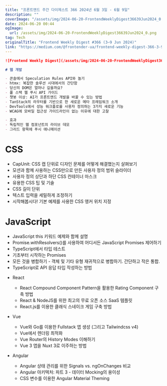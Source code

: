 ```yaml
---
title: "프론트엔드 주간 다이제스트 366 2024년 6월 3일 - 6월 9일"
description: ""
coverImage: "/assets/img/2024-06-20-FrontendWeeklyDigest36639Jun2024_0.png"
date: 2024-06-20 00:44
ogImage: 
  url: /assets/img/2024-06-20-FrontendWeeklyDigest36639Jun2024_0.png
tag: Tech
originalTitle: "Frontend Weekly Digest #366 (3–9 Jun 2024)"
link: "https://medium.com/@frontender-ua/frontend-weekly-digest-366-3-9-jun-2024-c507affc6136"
---
```



```markdown
![Frontend Weekly Digest](/assets/img/2024-06-20-FrontendWeeklyDigest36639Jun2024_0.png)

# 웹 개발

- 콘솔에서 Speculation Rules API와 놀기
- htmx: 복잡한 솔루션 시대에서의 간단함
- 당신의 DOM은 얼마나 깊을까요?
- 풀 스택 웹 푸시 API 가이드
- 챗봇 이상: AI가 프론트엔드 개발을 바꿀 수 있는 방법
- TanStack의 라우터를 기반으로 한 새로운 메타 프레임워크 소개
- DevTools에서 성능 워크플로를 사용자 정의하는 3가지 새로운 기능
- WCAG에 모바일 접근성 가이드라인이 없는 이유에 대한 고찰

- 효과
- 독립적인 웹 컴포넌트의 라이브 데모
- 그리드 항목에 푸시 애니메이션
```

<div class="content-ad"></div>

# CSS

- CapUnit: CSS 캡 단위로 디자인 문제를 어떻게 해결했는지 살펴보기
- 모션과 함께 사용하는 CSS만으로 만든 사용자 정의 범위 슬라이더
- 사용자 정의 상단과 하단 CSS 컨테이너 마스크
- 유용한 CSS 팁 및 기술
- CSS 길이 단위
- 텍스트 입력을 세밀하게 조정하기
- 시작해봅시다! 기본 예제를 사용한 CSS 앵커 위치 지정

# JavaScript

- JavaScript this 키워드 예제와 함께 설명
- Promise.withResolvers()를 사용하여 어디서든 JavaScript Promises 제어하기
- TypeScript에서 타입 테스트
- 기초부터 시작하는 Promises
- 모든 것을 병합하기 - 객체 및 기타 유형 재귀적으로 병합하기. 간단하고 작은 통합.
- TypeScript로 API 응답 타입 작성하는 방법

<div class="content-ad"></div>

- React
  - React Compound Component Pattern을 활용한 Rating Component 구축 방법
  - React & NodeJS를 위한 최고의 무료 오픈 소스 SaaS 템플릿 
  - React.js를 이용한 클래식 스네이크 게임 구축 방법

- Vue
  - Vue와 Go를 이용한 Fullstack 앱 생성 (그리고 Tailwindcss v4)
  - Vue에서 렌더링 최적화
  - Vue Router의 History Modes 이해하기
  - Vue 3 앱을 Nuxt 3로 이주하는 방법
  
- Angular
  - Angular 상태 관리를 위한 Signals vs. ngOnChanges 비교
  - Angular 아키텍처: 파트 3 - 데이터 Mocking의 용이성
  - CSS 변수를 이용한 Angular Material Theming